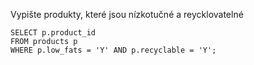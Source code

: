 Vypište produkty, které jsou nízkotučné a reycklovatelné

    SELECT p.product_id
    FROM products p
    WHERE p.low_fats = 'Y' AND p.recyclable = 'Y';
